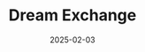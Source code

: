 ---  
layout: startup_page  
title: "Dream Exchange"  
id: "dreamex.com"  
permalink: "/dreamexchangedreamex.com02032025/"  
website: "https://dreamex.com"  
funding_round: ""  
funding_amount: ""  
investors: "Sean Carswell"  
about: "Dream Exchange aims to become the first minority-controlled licensed stock exchange in the US. It's also developing a 'venture exchange' to list securities of smaller, early-stage companies. The startup's mission is to create equitable access to a fair and ethical financial marketplace."  
markets: "Fintech, Financial Services, Stock Exchanges, Trading Platform"  
hq: "Des Plaines, Illinois, United States"  
founded_year: "2016"  
linkedin: "https://www.linkedin.com/company/dream-exchange"  
twitter: "https://twitter.com/thedreamex"  
instagram: ""  
facebook: "https://www.facebook.com/dreamexchangellc"  
crunchbase: "https://www.crunchbase.com/organization/dream-exchange"  
pitchbook: "https://pitchbook.com/profiles/company/266044-51"  

date_display: "03-Feb-2025"  
date: "2025-02-03"

# SEO Optimization  
meta_title: "Dream Exchange"  
meta_description: "Dream Exchange, Dream Exchange aims to become the first minority-controlled licensed stock exchange in the US. It's also developing a 'venture exchange' to list secur..."  
meta_keywords: "Dream Exchange, Fintech, Financial Services, Stock Exchanges, Trading Platform,  funding"  
canonical_url: "https://startup.projectstartups.com/dreamexchangedreamex.com02032025/"  
---